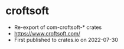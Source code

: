 # croftsoft

- Re-export of com-croftsoft-* crates
- https://www.croftsoft.com/
- First published to crates.io on 2022-07-30

